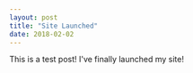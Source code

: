 ```yaml
---
layout: post
title: "Site Launched"
date: 2018-02-02
---
```


This is a test post! I've finally launched my site!
